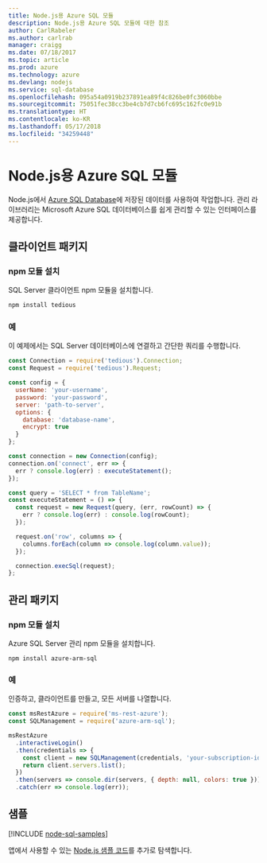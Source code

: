 ```yaml
---
title: Node.js용 Azure SQL 모듈
description: Node.js용 Azure SQL 모듈에 대한 참조
author: CarlRabeler
ms.author: carlrab
manager: craigg
ms.date: 07/18/2017
ms.topic: article
ms.prod: azure
ms.technology: azure
ms.devlang: nodejs
ms.service: sql-database
ms.openlocfilehash: 095a54a0919b237891ea89f4c826be0fc3060bbe
ms.sourcegitcommit: 75051fec38cc3be4cb7d7cb6fc695c162fc0e91b
ms.translationtype: HT
ms.contentlocale: ko-KR
ms.lasthandoff: 05/17/2018
ms.locfileid: "34259448"
---
```

# <a name="azure-sql-modules-for-nodejs"></a>Node.js용 Azure SQL 모듈

Node.js에서 [Azure SQL Database](https://docs.microsoft.com/azure/sql-database/sql-database-technical-overview)에 저장된 데이터를 사용하여 작업합니다.
관리 라이브러리는 Microsoft Azure SQL 데이터베이스를 쉽게 관리할 수 있는 인터페이스를 제공합니다.

## <a name="client-package"></a>클라이언트 패키지

### <a name="install-the-npm-module"></a>npm 모듈 설치

SQL Server 클라이언트 npm 모듈을 설치합니다.

```bash
npm install tedious
```

### <a name="example"></a>예

이 예제에서는 SQL Server 데이터베이스에 연결하고 간단한 쿼리를 수행합니다.

```javascript
const Connection = require('tedious').Connection;
const Request = require('tedious').Request;

const config = {
  userName: 'your-username',
  password: 'your-password',
  server: 'path-to-server',
  options: {
    database: 'database-name',
    encrypt: true
  }
};

const connection = new Connection(config);
connection.on('connect', err => {
  err ? console.log(err) : executeStatement();
});

const query = 'SELECT * from TableName';
const executeStatement = () => {
  const request = new Request(query, (err, rowCount) => {
    err ? console.log(err) : console.log(rowCount);
  });

  request.on('row', columns => {
    columns.forEach(column => console.log(column.value));
  });

  connection.execSql(request);
};
```

## <a name="management-package"></a>관리 패키지

### <a name="install-npm-modules"></a>npm 모듈 설치

Azure SQL Server 관리 npm 모듈을 설치합니다.

```
npm install azure-arm-sql
```   

### <a name="example"></a>예

인증하고, 클라이언트를 만들고, 모든 서버를 나열합니다.

```javascript
const msRestAzure = require('ms-rest-azure');
const SQLManagement = require('azure-arm-sql');

msRestAzure
  .interactiveLogin()
  .then(credentials => {
    const client = new SQLManagement(credentials, 'your-subscription-id');
    return client.servers.list();
  })
  .then(servers => console.dir(servers, { depth: null, colors: true }))
  .catch(err => console.log(err));
```

## <a name="samples"></a>샘플

[!INCLUDE [node-sql-samples](../docs-ref-conceptual/includes/sql-samples.md)]

앱에서 사용할 수 있는 [Node.js 샘플 코드](https://azure.microsoft.com/resources/samples/?platform=nodejs)를 추가로 탐색합니다.
